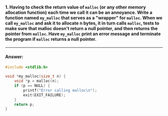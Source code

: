 #### 1. Having to check the return value of `malloc` (or any other memory allocation function) each time we call it can be an annoyance. Write a function named `my_malloc` that serves as a "wrapper" for `malloc`. When we call `my_malloc` and ask it to allocate n bytes, it in turn calls `malloc`, tests to make sure that malloc doesn't return a null pointer, and then returns the pointer from `malloc`. Have `my_malloc` print an error message and terminate the program if `malloc` returns a null pointer.  

---

#### Answer:

```c
#include <stdlib.h>

void *my_malloc(size_t n) {
    void *p = malloc(n);
    if (p == NULL) {
        printf("Error calling malloc\n");
        exit(EXIT_FAILURE);
    }
    return p;
}
```
